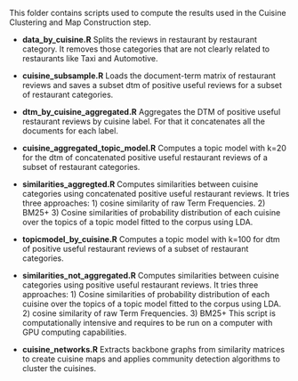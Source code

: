 This folder contains scripts used to compute the results used in the Cuisine Clustering and Map Construction step.


- **data_by_cuisine.R** Splits the reviews in restaurant by restaurant category. It removes those categories that are not clearly related to restaurants like Taxi and Automotive.

- **cuisine_subsample.R** Loads the document-term matrix of restaurant reviews and saves a subset dtm of positive useful reviews for a subset of restaurant categories.

- **dtm_by_cuisine_aggregated.R** Aggregates the DTM of positive useful restaurant reviews by cuisine label. For that it concatenates all the documents for each label.

- **cuisine_aggregated_topic_model.R** Computes a topic model with k=20 for the dtm of concatenated positive useful restaurant reviews of a subset of restaurant categories.

- **similarities_aggregted.R** Computes similarities between cuisine categories using concatenated positive useful restaurant reviews. It tries three approaches: 1) cosine similarity of raw Term Frequencies. 2) BM25+ 3) Cosine similarities of probability distribution of each cuisine over the topics of a topic model fitted to the corpus using LDA.

- **topicmodel_by_cuisine.R** Computes a topic model with k=100 for dtm of positive useful restaurant reviews of a subset of restaurant categories.

- **similarities_not_aggregated.R** Computes similarities between cuisine categories using positive useful restaurant reviews. It tries three approaches: 1) Cosine similarities of probability distribution of each cuisine over the topics of a topic model fitted to the corpus using LDA. 2) cosine similarity of raw Term Frequencies. 3) BM25+ This script is computationally intensive and requires to be run on a computer with GPU computing capabilities.

- **cuisine_networks.R** Extracts backbone graphs from similarity matrices to create cuisine maps and applies community detection algorithms to cluster the cuisines.



